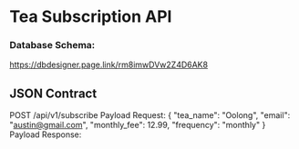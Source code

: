 # Tea Subscription API

### Database Schema:
https://dbdesigner.page.link/rm8imwDVw2Z4D6AK8

## JSON Contract

POST /api/v1/subscribe
Payload Request: 
{
  "tea_name": "Oolong",
  "email": "austin@gmail.com",
  "monthly_fee": 12.99,
  "frequency": "monthly"
}
Payload Response: 


